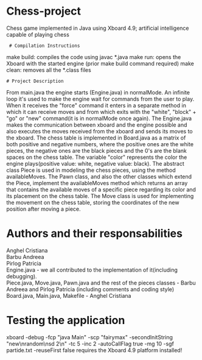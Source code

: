# Chess-project
Chess game implemented in Java using Xboard 4.9; artificial intelligence capable of playing chess
  
     
     # Compilation Instructions

make build: compiles the code using javac *.java
make run: opens the Xboard with the started engine (prior make build command required)
make clean: removes all the *.class files

    # Project Description

From main.java the engine starts (Engine.java) in normalMode. An infinite loop it's used to make the engine wait for commands from the user to play. When it receives the "force" command it enters in a separate method in which it can receive moves and from which exits with the "white", "block" + "go" or "new" command(it is in normalMode once again). The Engine.java makes the communication between xboard and the engine possible and also executes the moves received from the xboard and sends its moves to the xboard.
The chess table is implemented in Board.java as a matrix of both positive and negative numbers, where the positive ones are the white pieces, the negative ones are the black pieces and the 0's are the blank spaces on the chess table. The variable "color" represents the color the engine plays(positive value: white, negative value: black). 
The abstract class Piece is used in modeling the chess pieces, using the method availableMoves. The Pawn class, and also the other classes which extend the Piece, implement the availableMoves method which returns an array that contains the available moves of a specific piece regarding its color and its placement on the chess table. The Move class is used for implementing the movement on the chess table, storing the coordinates of the new position after moving a piece. 

# Authors and their responsabilities
  Anghel Cristiana  
  Barbu Andreea  
  Pirlog Patricia  
  Engine.java - we all contributed to the implementation of it(including debugging).  
  Piece.java, Move.java, Pawn.java and the rest of the pieces classes - Barbu Andreea and Pirlog Patricia (including comments and coding style)  
  Board.java, Main.java, Makefile - Anghel Cristiana   

# Testing the application
xboard -debug -fcp "java Main" -scp "fairymax" -secondInitString "new\nrandom\nsd 2\n" -tc 5 -inc 2 -autoCallFlag true -mg 10 -sgf partide.txt -reuseFirst false
  requires the Xboard 4.9 platform installed!
